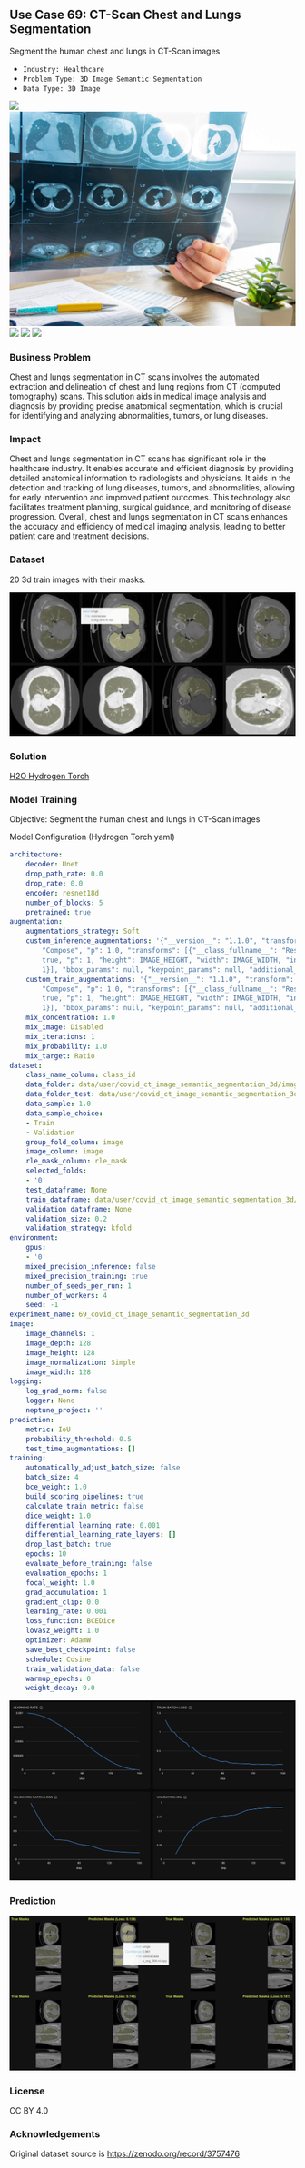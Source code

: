 ## Use Case 69: CT-Scan Chest and Lungs Segmentation

Segment the human chest and lungs in CT-Scan images

- `Industry: Healthcare`
- `Problem Type: 3D Image Semantic Segmentation`
- `Data Type: 3D Image`

![](https://github.com/h2oai/ht-catalog/blob/646864e3c695f7c721514159bd6c59520dab7438/Assets/use-cases/covid19_ct_scans/cover.png)
![](https://github.com/h2oai/ht-catalog/blob/646864e3c695f7c721514159bd6c59520dab7438/Assets/use-cases/covid19_ct_scans/cover.jpg)
![](https://github.com/h2oai/ht-catalog/blob/646864e3c695f7c721514159bd6c59520dab7438/Assets/use-cases/covid19_ct_scans/cover.jpeg)
![](https://github.com/h2oai/ht-catalog/blob/646864e3c695f7c721514159bd6c59520dab7438/Assets/use-cases/covid19_ct_scans/cover.webp)
![](https://github.com/h2oai/ht-catalog/blob/646864e3c695f7c721514159bd6c59520dab7438/Assets/use-cases/covid19_ct_scans/cover)

### Business Problem 

Chest and lungs segmentation in CT scans involves the automated extraction and delineation of chest and lung regions from CT (computed tomography) scans. This solution aids in medical image analysis and diagnosis by providing precise anatomical segmentation, which is crucial for identifying and analyzing abnormalities, tumors, or lung diseases.

### Impact

Chest and lungs segmentation in CT scans has significant role in the healthcare industry. It enables accurate and efficient diagnosis by providing detailed anatomical information to radiologists and physicians. It aids in the detection and tracking of lung diseases, tumors, and abnormalities, allowing for early intervention and improved patient outcomes. This technology also facilitates treatment planning, surgical guidance, and monitoring of disease progression. Overall, chest and lungs segmentation in CT scans enhances the accuracy and efficiency of medical imaging analysis, leading to better patient care and treatment decisions.

### Dataset

20 3d train images with their masks. 

![train data](https://github.com/h2oai/ht-catalog/blob/646864e3c695f7c721514159bd6c59520dab7438/Assets/use-cases/covid19_ct_scans/train%20data.png)

### Solution

[H2O Hydrogen Torch](https://docs.h2o.ai/h2o-hydrogen-torch/)

### Model Training

Objective: Segment the human chest and lungs in CT-Scan images

Model Configuration (Hydrogen Torch yaml)

```yaml
architecture:
    decoder: Unet
    drop_path_rate: 0.0
    drop_rate: 0.0
    encoder: resnet18d
    number_of_blocks: 5
    pretrained: true
augmentation:
    augmentations_strategy: Soft
    custom_inference_augmentations: '{"__version__": "1.1.0", "transform": {"__class_fullname__":
        "Compose", "p": 1.0, "transforms": [{"__class_fullname__": "Resize", "always_apply":
        true, "p": 1, "height": IMAGE_HEIGHT, "width": IMAGE_WIDTH, "interpolation":
        1}], "bbox_params": null, "keypoint_params": null, "additional_targets": {}}}'
    custom_train_augmentations: '{"__version__": "1.1.0", "transform": {"__class_fullname__":
        "Compose", "p": 1.0, "transforms": [{"__class_fullname__": "Resize", "always_apply":
        true, "p": 1, "height": IMAGE_HEIGHT, "width": IMAGE_WIDTH, "interpolation":
        1}], "bbox_params": null, "keypoint_params": null, "additional_targets": {}}}'
    mix_concentration: 1.0
    mix_image: Disabled
    mix_iterations: 1
    mix_probability: 1.0
    mix_target: Ratio
dataset:
    class_name_column: class_id
    data_folder: data/user/covid_ct_image_semantic_segmentation_3d/images/
    data_folder_test: data/user/covid_ct_image_semantic_segmentation_3d/images/
    data_sample: 1.0
    data_sample_choice:
    - Train
    - Validation
    group_fold_column: image
    image_column: image
    rle_mask_column: rle_mask
    selected_folds:
    - '0'
    test_dataframe: None
    train_dataframe: data/user/covid_ct_image_semantic_segmentation_3d/train.pq
    validation_dataframe: None
    validation_size: 0.2
    validation_strategy: kfold
environment:
    gpus:
    - '0'
    mixed_precision_inference: false
    mixed_precision_training: true
    number_of_seeds_per_run: 1
    number_of_workers: 4
    seed: -1
experiment_name: 69_covid_ct_image_semantic_segmentation_3d
image:
    image_channels: 1
    image_depth: 128
    image_height: 128
    image_normalization: Simple
    image_width: 128
logging:
    log_grad_norm: false
    logger: None
    neptune_project: ''
prediction:
    metric: IoU
    probability_threshold: 0.5
    test_time_augmentations: []
training:
    automatically_adjust_batch_size: false
    batch_size: 4
    bce_weight: 1.0
    build_scoring_pipelines: true
    calculate_train_metric: false
    dice_weight: 1.0
    differential_learning_rate: 0.001
    differential_learning_rate_layers: []
    drop_last_batch: true
    epochs: 10
    evaluate_before_training: false
    evaluation_epochs: 1
    focal_weight: 1.0
    grad_accumulation: 1
    gradient_clip: 0.0
    learning_rate: 0.001
    loss_function: BCEDice
    lovasz_weight: 1.0
    optimizer: AdamW
    save_best_checkpoint: false
    schedule: Cosine
    train_validation_data: false
    warmup_epochs: 0
    weight_decay: 0.0

```

![chart](https://github.com/h2oai/ht-catalog/blob/646864e3c695f7c721514159bd6c59520dab7438/Assets/use-cases/covid19_ct_scans/chart.png)


### Prediction

![Predictions](https://github.com/h2oai/ht-catalog/blob/646864e3c695f7c721514159bd6c59520dab7438/Assets/use-cases/covid19_ct_scans/Validation%20Predictions.png)

### License

CC BY 4.0

### Acknowledgements

Original dataset source is https://zenodo.org/record/3757476

